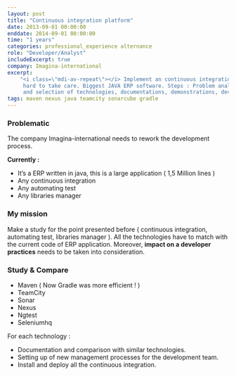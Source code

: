 ```yaml
---
layout: post
title: "Continuous integration platform"
date: 2013-09-01 00:00:00
enddate: 2014-09-01 00:00:00
time: "1 years"
categories: professional_experience alternance
role: "Developer/Analyst"
includeExcerpt: true
company: Imagina-international
excerpt: 
    "<i class=\"mdi-av-repeat\"></i> Implement an continuous integration Current
     hard to take care. Biggest JAVA ERP software. Steps : Problem analyse, comparison 
     and selection of technologies, documentations, demonstrations, developments and release."
tags: maven nexus java teamcity sonarcube gradle
---
```


### Problematic

The company Imagina-international needs to rework the development process.

**Currently  :**

- It’s a ERP written in java, this is a large application ( 1,5 Million lines )
- Any continuous integration 
- Any automating test
- Any libraries manager

### My mission

Make a study for the point presented before ( continuous integration, automating test, libraries manager ).
  All the technologies have to match with the current code of ERP application. 
  Moreover,  **impact on a developer practices** needs to be taken into consideration.

### Study & Compare

- Maven ( Now Gradle was more efficient ! )
- TeamCity
- Sonar
- Nexus
- Ngtest
- Seleniumhq

For each technology :

- Documentation and comparison with similar technologies.
- Setting up of new management processes for the development team.
- Install and deploy all the continuous integration.









